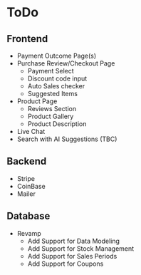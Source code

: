 # ToDo
## Frontend
- Payment Outcome Page(s)
- Purchase Review/Checkout Page
    - Payment Select
    - Discount code input
    - Auto Sales checker
    - Suggested Items
- Product Page
    - Reviews Section
    - Product Gallery
    - Product Description
- Live Chat
- Search with AI Suggestions (TBC)
## Backend
- Stripe
- CoinBase
- Mailer
## Database
- Revamp
    - Add Support for Data Modeling
    - Add Support for Stock Management
    - Add Support for Sales Periods
    - Add Support for Coupons